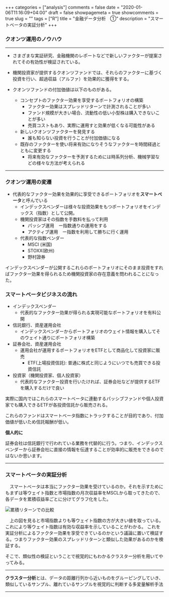 +++
categories = ["analysis"]
comments = false
date = "2020-01-06T11:16:09+04:00"
draft = false
showpagemeta = true
showcomments = true
slug = ""
tags = ["R"]
title = "金融データ分析　①"
description = "スマートベータの実証分析"
+++

### **クオンツ運用のノウハウ**
***
* さまざまな実証研究、金融機関のレポートなどで新しいファクターが提案されてその有効性が検証されている。
* 機関投資家が提供するクオンツファンドでは、それらのファクターに基づく投資を行い、超過収益（アルファ）を効果的に獲得をする。
* クオンツファンドの付加価値は以下のものがある。

  * コンセプトのファクター効果を享受するポートフォリオの構築
    *  ファクター効果はスプレッドリターンで計測されることが多い
    *  ファンド規模が大きい場合、流動性の低い小型株は購入できないことが多い
    *  売買コストもあり、実際に運用すと効果が低くなる可能性がある
  *  新しいクオンツファクターを発見する
     *  誰も知らない投資を行うことが付加価値になる
  *  既存のファクターを使い将来有効になりそうなファクターを時間経過とともに変更する
     *  将来有効なファクターを予測するためには時系列分析、機械学習などの様々な方法が考えられる
***
 
 ### **クオンツ運用の変遷**

* 代表的なファクター効果を効果的に享受できるポートフォリオを**スマートベータ**と呼んでいる
  * インデックスベンダーは様々な投資効果をもつポートフォリオをインデックス（指数）として公開。
  * 機関投資家はその指数を手数料を払って利用
    * パッシブ運用　ー指数通りの運用をする
    * アクティブ運用　ー指数を利用して勝ちに行く運用
  * 代表的な指数ベンダー
    *  MSCI (米国)
    *  STOXX(欧州)
    *  野村證券

インデックスベンダーが公開するこれらのポートフォリオにそのまま投資をすればファクター効果を得られるため機関投資家の存在意義を問われることになった。


### **スマートベータビジネスの流れ**


* インデックスベンダー
  * 代表的なファクター効果が得られる実現可能なポートフォリオを有料公開
* 信託銀行、資産運用会社
  * インデックスベンダーからポートフォリオのウェイト情報を購入してそのウェイト通りにポートフォリオ構築
* 証券会社、資産運用会社
  * 運用会社が運用するポートフォリオをETFとして商品化して投資家に販売
    * ETF(上場投資信託): 普通に株式と同じようにいつでも売買できる投資信託
* 投資家（機関投資家、個人投資家）
  * 代表的なファクター投資を行いたければ、証券会社などが提供するETFを購入するだけで良い

実際に国内ではこれらのスマートベータに連動するパッシブファンドや個人投資家でも購入できるETFが各投資信託から販売される。

これらのファンドはスマートベータ指数にトラックすることが目的であり、付加価値が低いため信託報酬が低い。


**個人的に**

証券会社は信託銀行で行われている業務を代替的に行う。つまり、インデックスベンダーから証券会社に直接の情報を伝達することが効率的に販売をできるのではないか思います。

***

### **スマートベータの実証分析**


　スマートベータは本当にファクター効果を受けているのか。それを示すためにもまずは等ウェイト指数と市場指数の月次収益率をMSCLから取ってきたので、各データを累積収益率ごとに分けてグラフ化をした。


![累積リターンでの比較](https://kato-sotaro.github.io/blog/photo/1_6_1.png "サンプル")

　上の図を見ると市場指数よりも等ウェイト指数の方が大きい値を取っている。これにより等ウェイト指数は有効な収益率を示していることがわかる。
これを実証分析によるファクター効果を享受できているのかという議論に置いて検証する。つまりファクター効果のスプレッドリターンと類似した効果があるのかを検証する。

そこで、類似性の検証ということで視覚的にもわかるクラスター分析を用いてやってみる。

***
**クラスター分析**とは、データの距離行列から近いものをグルーピングしていき、類似しているサンプル、離れているサンプルを視覚的に判断する多変量解析手法
***

